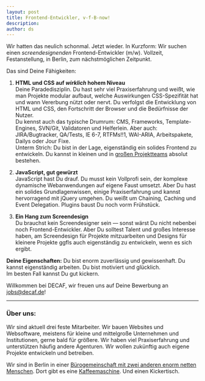 ```yaml
---
layout: post
title: Frontend-Entwickler, v-f-B-now!
description:
author: ds
---
```



Wir hatten das neulich schonmal. Jetzt wieder. In Kurzform: Wir suchen einen *screendesignenden* Frontend-Entwickler (m/w). Vollzeit, Festanstellung, in Berlin, zum nächstmöglichen Zeitpunkt.

Das sind Deine Fähigkeiten:

1. **HTML und CSS auf *wirklich* hohem Niveau**  
 Deine Paradedisziplin. Du hast sehr viel Praxiserfahrung und weißt, wie man Projekte modular aufbaut, welche Auswirkungen CSS-Spezifität hat und wann Vererbung nützt oder nervt. Du verfolgst die Entwicklung von HTML und CSS, den Fortschritt der Browser und die Bedürfnisse der Nutzer.  
 Du kennst auch das typische Drumrum: CMS, Frameworks, Template-Engines, SVN/Git, Validatoren und Helferlein. Aber auch: JIRA/Bugtracker, QA/Tests, IE 6-7, RTFMs!!1, WAI-ARIA, Arbeitspakete, Dailys oder Jour Fixe.  
 Unterm Strich: Du bist in der Lage, eigenständig ein solides Frontend zu entwickeln. Du kannst in kleinen und in [großen Projektteams](http://decaf.de/projektunterstuetzung/) absolut bestehen.  
 
2. **JavaScript, gut gewürzt**  
 JavaScript hast Du drauf. Du musst kein Vollprofi sein, der komplexe dynamische Webanwendungen auf eigene Faust umsetzt. Aber Du hast ein solides Grundlagenwissen, einige Praxiserfahrung und kannst hervorragend mit jQuery umgehen. Du weißt um Chaining, Caching und Event Delegation. Plugins baust Du noch vorm Frühstück.  
 
3. **Ein Hang zum Screendesign**  
 Du brauchst kein Screendesigner sein — sonst wärst Du nicht nebenbei noch Frontend-Entwickler. Aber Du solltest Talent und großes Interesse haben, am Screendesign für Projekte mitzuarbeiten und Designs für kleinere Projekte ggfls auch eigenständig zu entwickeln, wenn es sich ergibt.

**Deine Eigenschaften:** Du bist enorm zuverlässig und gewissenhaft. Du kannst eigenständig arbeiten. Du bist motiviert und glücklich.  
 Im besten Fall kannst Du gut kickern.

Willkommen bei DECAF, wir freuen uns auf Deine Bewerbung an [jobs@decaf.de](mailto:jobs@decaf.de)!

---

### Über uns:

Wir sind aktuell drei feste Mitarbeiter. Wir bauen Websites und Websoftware, meistens für kleine und mittelgroße Unternehmen und Institutionen, gerne bald für größere. Wir haben viel Praxiserfahrung und unterstützen häufig andere Agenturen. Wir wollen zukünftig auch eigene Projekte entwickeln und betreiben.

Wir sind in Berlin in einer [Bürogemeinschaft mit zwei anderen enorm netten Menschen](http://blog.decaf.de/2010/02/berlin-calling-2/). Dort gibt es eine [Kaffeemaschine](http://blog.decaf.de/2010/03/katze/). Und einen Kickertisch.
